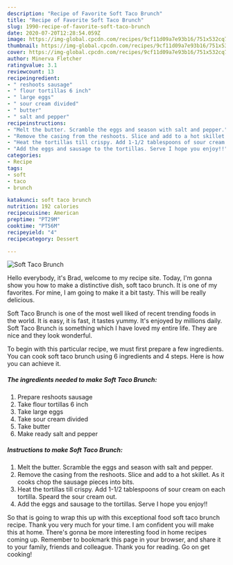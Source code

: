 ```yaml
---
description: "Recipe of Favorite Soft Taco Brunch"
title: "Recipe of Favorite Soft Taco Brunch"
slug: 1990-recipe-of-favorite-soft-taco-brunch
date: 2020-07-20T12:28:54.059Z
image: https://img-global.cpcdn.com/recipes/9cf11d09a7e93b16/751x532cq70/soft-taco-brunch-recipe-main-photo.jpg
thumbnail: https://img-global.cpcdn.com/recipes/9cf11d09a7e93b16/751x532cq70/soft-taco-brunch-recipe-main-photo.jpg
cover: https://img-global.cpcdn.com/recipes/9cf11d09a7e93b16/751x532cq70/soft-taco-brunch-recipe-main-photo.jpg
author: Minerva Fletcher
ratingvalue: 3.1
reviewcount: 13
recipeingredient:
- " reshoots sausage"
- " flour tortillas 6 inch"
- " large eggs"
- " sour cream divided"
- " butter"
- " salt and pepper"
recipeinstructions:
- "Melt the butter. Scramble the eggs and season with salt and pepper."
- "Remove the casing from the reshoots. Slice and add to a hot skillet. As it cooks chop the sausage pieces into bits."
- "Heat the tortillas till crispy. Add 1-1/2 tablespoons of sour cream on each tortilla. Speard the sour cream out."
- "Add the eggs and sausage to the tortillas. Serve I hope you enjoy!!"
categories:
- Recipe
tags:
- soft
- taco
- brunch

katakunci: soft taco brunch 
nutrition: 192 calories
recipecuisine: American
preptime: "PT29M"
cooktime: "PT56M"
recipeyield: "4"
recipecategory: Dessert

---
```



![Soft Taco Brunch](https://img-global.cpcdn.com/recipes/9cf11d09a7e93b16/751x532cq70/soft-taco-brunch-recipe-main-photo.jpg)

Hello everybody, it's Brad, welcome to my recipe site. Today, I'm gonna show you how to make a distinctive dish, soft taco brunch. It is one of my favorites. For mine, I am going to make it a bit tasty. This will be really delicious.



Soft Taco Brunch is one of the most well liked of recent trending foods in the world. It is easy, it is fast, it tastes yummy. It's enjoyed by millions daily. Soft Taco Brunch is something which I have loved my entire life. They are nice and they look wonderful.


To begin with this particular recipe, we must first prepare a few ingredients. You can cook soft taco brunch using 6 ingredients and 4 steps. Here is how you can achieve it.

<!--inarticleads1-->

##### The ingredients needed to make Soft Taco Brunch:

1. Prepare  reshoots sausage
1. Take  flour tortillas 6 inch
1. Take  large eggs
1. Take  sour cream divided
1. Take  butter
1. Make ready  salt and pepper




<!--inarticleads2-->

##### Instructions to make Soft Taco Brunch:

1. Melt the butter. Scramble the eggs and season with salt and pepper.
1. Remove the casing from the reshoots. Slice and add to a hot skillet. As it cooks chop the sausage pieces into bits.
1. Heat the tortillas till crispy. Add 1-1/2 tablespoons of sour cream on each tortilla. Speard the sour cream out.
1. Add the eggs and sausage to the tortillas. Serve I hope you enjoy!!




So that is going to wrap this up with this exceptional food soft taco brunch recipe. Thank you very much for your time. I am confident you will make this at home. There's gonna be more interesting food in home recipes coming up. Remember to bookmark this page in your browser, and share it to your family, friends and colleague. Thank you for reading. Go on get cooking!
